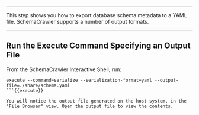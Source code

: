 -----

This step shows you how to export database schema metadata to a YAML file. SchemaCrawler supports a number of output formats.

-----

## Run the Execute Command Specifying an Output File

From the SchemaCrawler Interactive Shell, run:

```
execute --command=serialize --serialization-format=yaml --output-file=./share/schema.yaml
```{{execute}}

You will notice the output file generated on the host system, in the "File Browser" view. Open the output file to view the contents.
